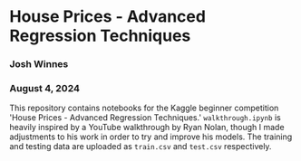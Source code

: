 # House Prices - Advanced Regression Techniques
### Josh Winnes
### August 4, 2024
This repository contains notebooks for the Kaggle beginner competition 'House Prices - Advanced Regression Techniques.' `walkthrough.ipynb` is heavily inspired by a YouTube walkthrough by Ryan Nolan, though I made adjustments to his work in order to try and improve his models. The training and testing data are uploaded as `train.csv` and  `test.csv` respectively.

